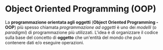 # Object Oriented Programming (OOP)

La **programmazione orientata agli oggetti** (**Object Oriented Programming - OOP**) più spesso chiamata *programmazione ad oggetti* è uno dei *modelli* (o *paradigmi*) di programmazione più utilizzati. L'idea è di organizzare il codice sulla base del concetto di **oggetto** che un'entità del mondo che può contenere dati e/o eseguire operazioni.